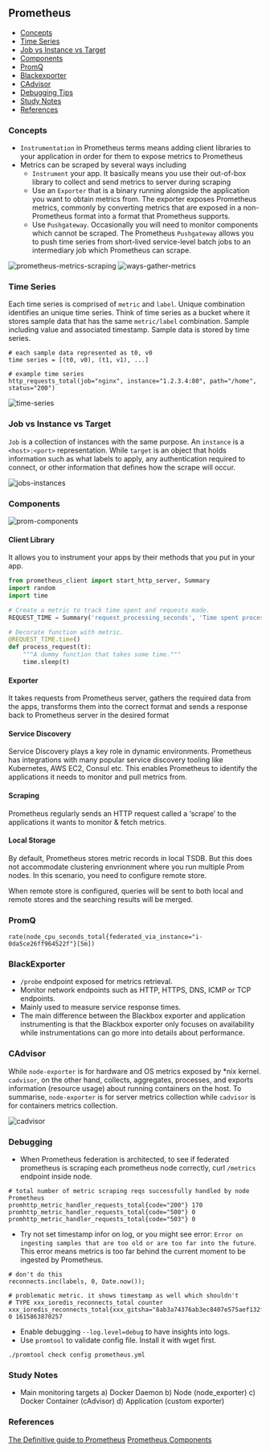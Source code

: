 ## Prometheus

- [Concepts](#concepts)
- [Time Series](#time-series)
- [Job vs Instance vs Target](#job-instance-target)
- [Components](#components)
- [PromQ](#promq)
- [Blackexporter](#blackexporter)
- [CAdvisor](#cadvisor)
- [Debugging Tips](#debugging)
- [Study Notes](#study-notes)
- [References](#references)

### Concepts

- `Instrumentation` in Prometheus terms means adding client libraries to your application in order for them to expose metrics to Prometheus
- Metrics can be scraped by several ways including
  - `Instrument` your app. It basically means you use their out-of-box library to collect and send metrics to server during scraping
  - Use an `Exporter` that is a binary running alongside the application you want to obtain metrics from. The exporter exposes Prometheus metrics, commonly by converting metrics that are exposed in a non-Prometheus format into a format that Prometheus supports.
  - Use `Pushgateway`. Occasionally you will need to monitor components which cannot be scraped. The Prometheus `Pushgateway` allows you to push time series from short-lived service-level batch jobs to an intermediary job which Prometheus can scrape.

![prometheus-metrics-scraping](prometheus-metrics-scraping.png)
![ways-gather-metrics](ways-gather-metrics.png)

### Time Series

Each time series is comprised of `metric` and `label`. Unique combination identifies an unique time series. Think of time series as a bucket where it stores sample data that has the same `metric/label` combination. Sample including value and associated timestamp. Sample data is stored by time series.

```
# each sample data represented as t0, v0
time series = [(t0, v0), (t1, v1), ...]

# example time series
http_requests_total(job="nginx", instance="1.2.3.4:80", path="/home", status="200")
```

![time-series](./time-series.png)

### Job vs Instance vs Target

`Job` is a collection of instances with the same purpose. An `instance` is a `<host>:<port>` representation. While `target` is an object that holds information such as what labels to apply, any authentication required to connect, or other information that defines how the scrape will occur.

![jobs-instances](jobs-instances.png)

### Components

![prom-components](prom-components.png)

#### Client Library

It allows you to instrument your apps by their methods that you put in your app.

```python
from prometheus_client import start_http_server, Summary
import random
import time

# Create a metric to track time spent and requests made.
REQUEST_TIME = Summary('request_processing_seconds', 'Time spent processing request')

# Decorate function with metric.
@REQUEST_TIME.time()
def process_request(t):
    """A dummy function that takes some time."""
    time.sleep(t)
```

#### Exporter

It takes requests from Prometheus server, gathers the required data from the apps, transforms them into the correct format and sends a response back to Prometheus server in the desired format

#### Service Discovery

Service Discovery plays a key role in dynamic environments. Prometheus has integrations with many popular service discovery tooling like Kubernetes, AWS EC2, Consul etc. This enables Prometheus to identify the applications it needs to monitor and pull metrics from.

#### Scraping

Prometheus regularly sends an HTTP request called a ‘scrape’ to the applications it wants to monitor & fetch metrics.

#### Local Storage

By default, Prometheus stores metric records in local TSDB. But this does not accommodate clustering envrionment where you run multiple Prom nodes. In this scenario, you need to configure remote store.

When remote store is configured, queries will be sent to both local and remote stores and the searching results will be merged.

### PromQ

```
rate(node_cpu_seconds_total{federated_via_instance="i-0da5ce26ff964522f"}[5m])
```

### BlackExporter

- `/probe` endpoint exposed for metrics retrieval.
- Monitor network endpoints such as HTTP, HTTPS, DNS, ICMP or TCP endpoints.
- Mainly used to measure service response times.
- The main difference between the Blackbox exporter and application instrumenting is that the Blackbox exporter only focuses on availability while instrumentations can go more into details about performance.

### CAdvisor

While `node-exporter` is for hardware and OS metrics exposed by *nix kernel. `cadvisor`, on the other hand, collects, aggregates, processes, and exports information (resource usage) about running containers on the host. To summarise, `node-exporter` is for server metrics collection while `cadvisor` is for containers metrics collection.

![cadvisor](cadvisor.png)

### Debugging

- When Prometheus federation is architected, to see if federated prometheus is scraping each prometheus node correctly, curl `/metrics` endpoint inside node.
```
# total number of metric scraping reqs successfully handled by node Prometheus
promhttp_metric_handler_requests_total{code="200"} 170
promhttp_metric_handler_requests_total{code="500"} 0
promhttp_metric_handler_requests_total{code="503"} 0
```
- Try not set timestamp infor on log, or you might see error: `Error on ingesting samples that are too old or are too far into the future`. This error means metrics is too far behind the current moment to be ingested by Prometheus.

```
# don't do this
reconnects.inc(labels, 0, Date.now());

# problematic metric. it shows timestamp as well which shouldn't
# TYPE xxx_ioredis_reconnects_total counter
xxx_ioredis_reconnects_total{xxx_gitsha="8ab3a74376ab3ec8407e575aef132fbea5ccc739"} 0 1615863870257
```
- Enable debugging `--log.level=debug` to have insights into logs.
- Use `promtool` to validate config file. Install it with wget first.
```
./promtool check config prometheus.yml
```

### Study Notes

- Main monitoring targets a) Docker Daemon b) Node (node_exporter) c) Docker Container (cAdvisor) d) Application (custom exporter)

### References

[The Definitive guide to Prometheus](https://devconnected.com/the-definitive-guide-to-prometheus-in-2019/#c_Jobs_Instances)
[Prometheus Components](https://samirbehara.com/2019/05/30/cloud-native-monitoring-with-prometheus/)
